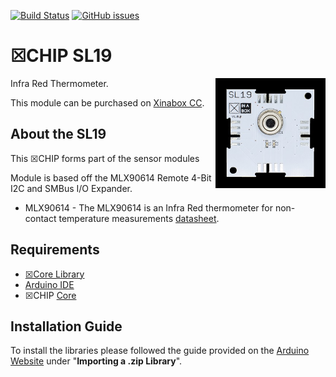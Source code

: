 [![Build Status](https://travis-ci.org/xinabox/arduino-SL19.svg?branch=master)](https://travis-ci.org/xinabox/arduino-SL19)
[![GitHub issues](https://img.shields.io/github/issues/xinabox/arduino-SL19.svg)](https://github.com/xinabox/arduino-SL19/issues)

# ☒CHIP SL19
<img src="extras/SL19-V1.0.0.JPG" width="35%" height="auto" align="right">
Infra Red Thermometer.

This module can be purchased on [Xinabox CC](https://xinabox.cc/products/SL19/).

## About the SL19
This ☒CHIP forms part of the sensor modules 

Module is based off the MLX90614 Remote 4-Bit I2C and SMBus I/O Expander.

- MLX90614 - The MLX90614 is an Infra Red thermometer for non-contact temperature measurements [datasheet](https://www.melexis.com/-/media/files/documents/datasheets/mlx90614-datasheet-melexis.pdf).

## Requirements
  - [☒Core Library](https://github.com/xinabox/xCore)
  - [Arduino IDE](https://www.arduino.cc/en/main/software)
  - ☒CHIP [Core](https://xinabox.cc/collections/core)
  
## Installation Guide
To install the libraries please followed the guide provided on the [Arduino Website](https://www.arduino.cc/en/Guide/Libraries) under "**Importing a .zip Library**".
